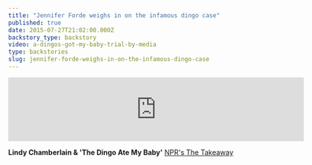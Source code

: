 ```yaml
---
title: "Jennifer Forde weighs in on the infamous dingo case"
published: true
date: 2015-07-27T21:02:00.000Z
backstory_type: backstory
video: a-dingos-got-my-baby-trial-by-media
type: backstories
slug: jennifer-forde-weighs-in-on-the-infamous-dingo-case
---
```

<iframe width="600" height="130" frameborder="0" scrolling="no" src="https://www.wnyc.org/widgets/ondemand_player/takeaway/#file=%2Faudio%2Fxspf%2F413894%2F"></iframe>

**Lindy Chamberlain & 'The Dingo Ate My Baby'**
[NPR's The Takeaway](http://www.thetakeaway.org/story/retro-report-lindy-chamberlain-dingo-ate-my-baby/)

